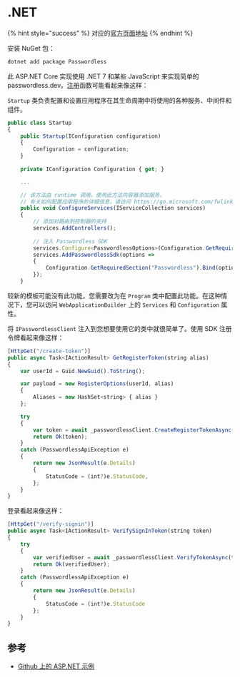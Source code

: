 # .NET

{% hint style="success" %}
对应的[官方页面地址](https://docs.passwordless.dev/guide/backend/dotnet.html)
{% endhint %}

安装 NuGet 包：

```sh
dotnet add package Passwordless
```

此 ASP.NET Core 实现使用 .NET 7 和某些 JavaScript 来实现简单的 passwordless.dev。[注册](../api.md#register-token)函数可能看起来像这样：

`Startup` 类负责配置和设置应用程序在其生命周期中将使用的各种服务、中间件和组件。

```javascript
public class Startup
{
    public Startup(IConfiguration configuration)
    {
        Configuration = configuration;
    }
    
    private IConfiguration Configuration { get; }

    ...

    // 该方法由 runtime 调用。使用此方法向容器添加服务。
    // 有关如何配置应用程序的详细信息，请访问 https://go.microsoft.com/fwlink/?LinkID=398940
    public void ConfigureServices(IServiceCollection services)
    {
        // 添加对路由到控制器的支持
        services.AddControllers();
        
        // 注入 Passwordless SDK
        services.Configure<PasswordlessOptions>(Configuration.GetRequiredSection("Passwordless"));
        services.AddPasswordlessSdk(options =>
        {
            Configuration.GetRequiredSection("Passwordless").Bind(options);
        });
    }
```

较新的模板可能没有此功能，您需要改为在 `Program` 类中配置此功能。在这种情况下，您可以访问 `WebApplicationBuilder` 上的 `Services` 和 `Configuration` 属性。

将 `IPasswordlessClient` 注入到您想要使用它的类中就很简单了。使用 SDK 注册令牌看起来像这样：

```javascript
[HttpGet("/create-token")]
public async Task<IActionResult> GetRegisterToken(string alias)
{
    var userId = Guid.NewGuid().ToString();

    var payload = new RegisterOptions(userId, alias)
    {
        Aliases = new HashSet<string> { alias }
    };

    try
    {
        var token = await _passwordlessClient.CreateRegisterTokenAsync(payload);
        return Ok(token);
    }
    catch (PasswordlessApiException e)
    {
        return new JsonResult(e.Details)
        {
            StatusCode = (int?)e.StatusCode,
        };
    }
}
```

登录看起来像这样：

```javascript
[HttpGet("/verify-signin")]
public async Task<IActionResult> VerifySignInToken(string token)
{
    try
    {
        var verifiedUser = await _passwordlessClient.VerifyTokenAsync(token);
        return Ok(verifiedUser);
    }
    catch (PasswordlessApiException e)
    {
        return new JsonResult(e.Details)
        {
            StatusCode = (int?)e.StatusCode
        };
    }
}
```

## 参考 <a href="#references" id="references"></a>

* [Github 上的 ASP.NET 示例](https://github.com/passwordless/passwordless-dotnet/tree/main/examples/Passwordless.Example)
